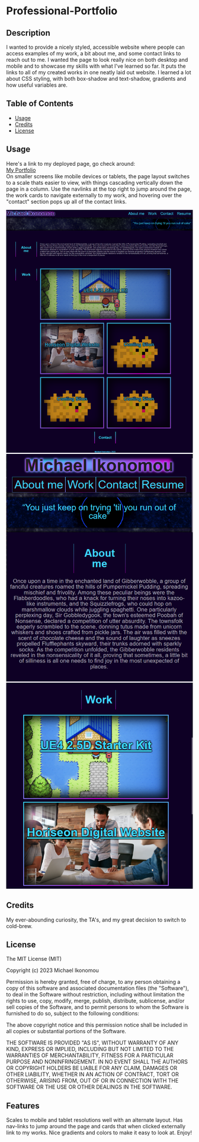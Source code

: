 # Professional-Portfolio

## Description

I wanted to provide a nicely styled, accessible website where people can access examples of my work, a bit about me, and some contact links to reach out to me.
I wanted the page to look really nice on both desktop and mobile and to showcase my skills with what I've learned so far. It puts the links to all of my created works in one neatly laid out website. I learned a lot about CSS styling, with both box-shadow and text-shadow, gradients and how useful variables are.

## Table of Contents

- [Usage](#usage)
- [Credits](#credits)
- [License](#license)


## Usage

Here's a link to my deployed page, go check around:   
[My Portfolio](https://ikonicres.github.io/Professional-Portfolio/)  
On smaller screens like mobile devices or tablets, the page layout switches to a scale thats easier to view, with things cascading vertically down the page in a column. Use the navlinks at the top right to jump around the page, the work cards to navigate externally to my work, and hovering over the "contact" section pops up all of the contact links.  


![Desktop preview](./assets/images/preview.png)
![Mobile preview A](./assets/images/mobile-preview-01.png)
![Mobile preview B](./assets/images/mobile-preview-02.png)


## Credits

My ever-abounding curiosity, the TA's, and my great decision to switch to cold-brew.

## License

The MIT License (MIT)

Copyright (c) 2023 Michael Ikonomou

Permission is hereby granted, free of charge, to any person obtaining a copy of this software and associated documentation files (the "Software"), to deal in the Software without restriction, including without limitation the rights to use, copy, modify, merge, publish, distribute, sublicense, and/or sell copies of the Software, and to permit persons to whom the Software is furnished to do so, subject to the following conditions:

The above copyright notice and this permission notice shall be included in all copies or substantial portions of the Software.

THE SOFTWARE IS PROVIDED "AS IS", WITHOUT WARRANTY OF ANY KIND, EXPRESS OR IMPLIED, INCLUDING BUT NOT LIMITED TO THE WARRANTIES OF MERCHANTABILITY, FITNESS FOR A PARTICULAR PURPOSE AND NONINFRINGEMENT. IN NO EVENT SHALL THE AUTHORS OR COPYRIGHT HOLDERS BE LIABLE FOR ANY CLAIM, DAMAGES OR OTHER LIABILITY, WHETHER IN AN ACTION OF CONTRACT, TORT OR OTHERWISE, ARISING FROM, OUT OF OR IN CONNECTION WITH THE SOFTWARE OR THE USE OR OTHER DEALINGS IN THE SOFTWARE.

## Features

Scales to mobile and tablet resolutions well with an alternate layout. Has nav-links to jump around the page and cards that when clicked externally link to my works. Nice gradients and colors to make it easy to look at. Enjoy!
